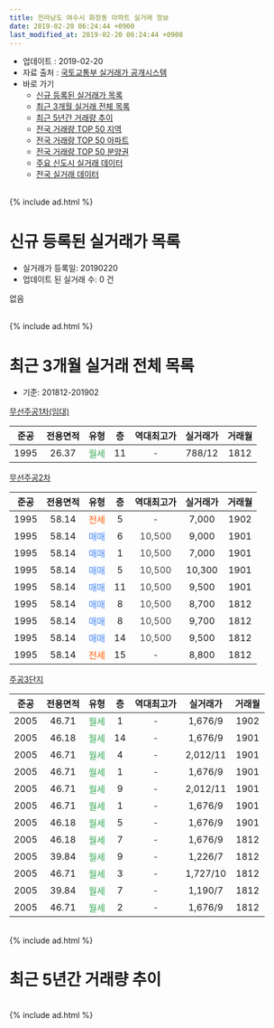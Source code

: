 ```yaml
---
title: 전라남도 여수시 화장동 아파트 실거래 정보
date: 2019-02-20 06:24:44 +0900
last_modified_at: 2019-02-20 06:24:44 +0900
---
```


* 업데이트 : 2019-02-20
* 자료 출처 : [국토교통부 실거래가 공개시스템](http://rt.molit.go.kr)
* 바로 가기
    * [신규 등록된 실거래가 목록](#신규-등록된-실거래가-목록)
    * [최근 3개월 실거래 전체 목록](#최근-3개월-실거래-전체-목록)
    * [최근 5년간 거래량 추이](#최근-5년간-거래량-추이)
    * [전국 거래량 TOP 50 지역](https://inasie.github.io/apt-trade-info/최근-3개월-전국에서-가장-거래가-많이-발생한-지역)
    * [전국 거래량 TOP 50 아파트](https://inasie.github.io/apt-trade-info/최근-3개월-전국에서-가장-거래가-많이-발생한-아파트)
    * [전국 거래량 TOP 50 분양권](https://inasie.github.io/apt-trade-info/최근-3개월-전국에서-가장-거래가-많이-발생한-분양권)
    * [주요 신도시 실거래 데이터](https://inasie.github.io/apt-trade-info/주요-신도시)
    * [전국 실거래 데이터](https://inasie.github.io/apt-trade-info/전국)
<br>
{% include ad.html %}
<br>

# 신규 등록된 실거래가 목록
* 실거래가 등록일: 20190220
* 업데이트 된 실거래 수: 0 건

없음

<br>
{% include ad.html %}
<br>

# 최근 3개월 실거래 전체 목록
* 기준: 201812-201902


[무선주공1차(임대)](https://search.naver.com/search.naver?query=%EC%A0%84%EB%9D%BC%EB%82%A8%EB%8F%84+%EC%97%AC%EC%88%98%EC%8B%9C+%ED%99%94%EC%9E%A5%EB%8F%99+%EB%AC%B4%EC%84%A0%EC%A3%BC%EA%B3%B51%EC%B0%A8%28%EC%9E%84%EB%8C%80%29)

|준공|전용면적|유형|층|역대최고가|실거래가|거래월|
|:---:|:---:|:---:|:---:|:---:|:---:|:---:|
|1995|26.37|<span style="color:#34a853">월세</span>|11|<span style="color:#444444">-</span>|788/12|1812|

[무선주공2차](https://search.naver.com/search.naver?query=%EC%A0%84%EB%9D%BC%EB%82%A8%EB%8F%84+%EC%97%AC%EC%88%98%EC%8B%9C+%ED%99%94%EC%9E%A5%EB%8F%99+%EB%AC%B4%EC%84%A0%EC%A3%BC%EA%B3%B52%EC%B0%A8)

|준공|전용면적|유형|층|역대최고가|실거래가|거래월|
|:---:|:---:|:---:|:---:|:---:|:---:|:---:|
|1995|58.14|<span style="color:#ff5a00">전세</span>|5|<span style="color:#444444">-</span>|7,000|1902|
|1995|58.14|<span style="color:#4285f3">매매</span>|6|<span style="color:#444444">10,500</span>|9,000|1901|
|1995|58.14|<span style="color:#4285f3">매매</span>|1|<span style="color:#444444">10,500</span>|7,000|1901|
|1995|58.14|<span style="color:#4285f3">매매</span>|5|<span style="color:#444444">10,500</span>|10,300|1901|
|1995|58.14|<span style="color:#4285f3">매매</span>|11|<span style="color:#444444">10,500</span>|9,500|1901|
|1995|58.14|<span style="color:#4285f3">매매</span>|8|<span style="color:#444444">10,500</span>|8,700|1812|
|1995|58.14|<span style="color:#4285f3">매매</span>|8|<span style="color:#444444">10,500</span>|9,700|1812|
|1995|58.14|<span style="color:#4285f3">매매</span>|14|<span style="color:#444444">10,500</span>|9,500|1812|
|1995|58.14|<span style="color:#ff5a00">전세</span>|15|<span style="color:#444444">-</span>|8,800|1812|

[주공3단지](https://search.naver.com/search.naver?query=%EC%A0%84%EB%9D%BC%EB%82%A8%EB%8F%84+%EC%97%AC%EC%88%98%EC%8B%9C+%ED%99%94%EC%9E%A5%EB%8F%99+%EC%A3%BC%EA%B3%B53%EB%8B%A8%EC%A7%80)

|준공|전용면적|유형|층|역대최고가|실거래가|거래월|
|:---:|:---:|:---:|:---:|:---:|:---:|:---:|
|2005|46.71|<span style="color:#34a853">월세</span>|1|<span style="color:#444444">-</span>|1,676/9|1902|
|2005|46.18|<span style="color:#34a853">월세</span>|14|<span style="color:#444444">-</span>|1,676/9|1901|
|2005|46.71|<span style="color:#34a853">월세</span>|4|<span style="color:#444444">-</span>|2,012/11|1901|
|2005|46.71|<span style="color:#34a853">월세</span>|1|<span style="color:#444444">-</span>|1,676/9|1901|
|2005|46.71|<span style="color:#34a853">월세</span>|9|<span style="color:#444444">-</span>|2,012/11|1901|
|2005|46.71|<span style="color:#34a853">월세</span>|1|<span style="color:#444444">-</span>|1,676/9|1901|
|2005|46.18|<span style="color:#34a853">월세</span>|5|<span style="color:#444444">-</span>|1,676/9|1901|
|2005|46.18|<span style="color:#34a853">월세</span>|7|<span style="color:#444444">-</span>|1,676/9|1812|
|2005|39.84|<span style="color:#34a853">월세</span>|9|<span style="color:#444444">-</span>|1,226/7|1812|
|2005|46.71|<span style="color:#34a853">월세</span>|3|<span style="color:#444444">-</span>|1,727/10|1812|
|2005|39.84|<span style="color:#34a853">월세</span>|7|<span style="color:#444444">-</span>|1,190/7|1812|
|2005|46.71|<span style="color:#34a853">월세</span>|2|<span style="color:#444444">-</span>|1,676/9|1812|


<br>
{% include ad.html %}
<br>

# 최근 5년간 거래량 추이


<div style="width:100%;">
    <canvas id="deal_progress" height="200"></canvas>
</div>

<script>
new Chart(document.getElementById("deal_progress"), {
    type: 'line',
    data: {
        labels: ['201402','201403','201404','201405','201406','201407','201408','201409','201410','201411','201412','201501','201502','201503','201504','201505','201506','201507','201508','201509','201510','201511','201512','201601','201602','201603','201604','201605','201606','201607','201608','201609','201610','201611','201612','201701','201702','201703','201704','201705','201706','201707','201708','201709','201710','201711','201712','201801','201802','201803','201804','201805','201806','201807','201808','201809','201810','201811','201812','201901','201902'],
        datasets: [{
            label: '매매',
            pointRadius: 1,
            data: [4, 3, 1, 3, 3, 3, 3, 1, 4, 5, 4, 2, 4, 6, 6, 4, 1, 3, 5, 1, 4, 1, 4, 2, 3, 9, 7, 4, 6, 2, 2, 1, 9, 2, 1, 2, 6, 8, 1, 6, 12, 4, 4, 5, 4, 3, 0, 3, 3, 5, 4, 4, 3, 3, 6, 3, 3, 4, 3, 4, 0],
            borderColor: "rgba(255, 201, 14, 1)",
            backgroundColor: "rgba(255, 201, 14, 0.5)",
            fill: false,
            lineTension: 0
        },{
            label: '전월세',
            pointRadius: 1,
            data: [5, 6, 17, 9, 6, 5, 7, 3, 4, 1, 6, 5, 5, 7, 2, 27, 11, 9, 4, 2, 3, 1, 8, 1, 0, 5, 2, 12, 5, 14, 11, 11, 5, 5, 3, 7, 12, 4, 3, 42, 15, 15, 26, 13, 10, 11, 6, 7, 9, 8, 8, 15, 9, 11, 10, 13, 7, 6, 7, 6, 2],
            borderColor: "rgba(0, 141, 185, 1)",
            backgroundColor: "rgba(0, 141, 185, 0.5)",
            fill: false,
            lineTension: 0
        }
        ]
    },
    options: {
        responsive: true,
        title: {
            display: false
        },
        tooltips: {
            mode: 'index',
            intersect: false
        },
        hover: {
            mode: 'nearest',
            intersect: true
        },
        scales: {
            xAxes: [{
                display: true,
                scaleLabel: {
                    display: true,
                    labelString: '년/월'
                }
            }],
            yAxes: [{
                display: true,
                ticks: {
                    suggestedMin: 0,
                },
                scaleLabel: {
                    display: true,
                    labelString: '실거래 수'
                }
            }]
        }
    }
});

</script>


<br>
{% include ad.html %}
<br>

